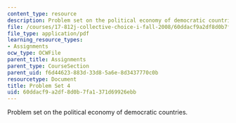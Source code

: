 ```yaml
---
content_type: resource
description: Problem set on the political economy of democratic countries.
file: /courses/17-812j-collective-choice-i-fall-2008/60ddacf9a2df8d0b7fa1371d69926ebb_pset4.pdf
file_type: application/pdf
learning_resource_types:
- Assignments
ocw_type: OCWFile
parent_title: Assignments
parent_type: CourseSection
parent_uid: f6d44623-883d-33d8-5a6e-8d3437770c0b
resourcetype: Document
title: Problem Set 4
uid: 60ddacf9-a2df-8d0b-7fa1-371d69926ebb
---
```

Problem set on the political economy of democratic countries.

